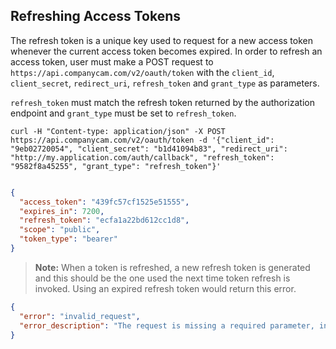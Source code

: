 ## Refreshing Access Tokens

The refresh token is a unique key used to request for a new access token whenever
the current access token becomes expired. In order to refresh an access token, user must make a POST request to
`https://api.companycam.com/v2/oauth/token` with the `client_id`,
`client_secret`, `redirect_uri`, `refresh_token` and `grant_type` as parameters.

`refresh_token` must match the refresh token returned by the
authorization endpoint and `grant_type` must be set to `refresh_token`.

```shell
curl -H "Content-type: application/json" -X POST https://api.companycam.com/v2/oauth/token -d '{"client_id": "9eb02720054", "client_secret": "b1d41094b83", "redirect_uri": "http://my.application.com/auth/callback", "refresh_token": "9582f8a45255", "grant_type": "refresh_token"}'
```

```ruby

```

```json
{
  "access_token": "439fc57cf1525e51555",
  "expires_in": 7200,
  "refresh_token": "ecfa1a22bd612cc1d8",
  "scope": "public",
  "token_type": "bearer"
}
```

> **Note:** When a token is refreshed, a new refresh token is
> generated and this should be the one used the next time token refresh
> is invoked. Using an expired refresh token would return this error.

```json
{
  "error": "invalid_request",
  "error_description": "The request is missing a required parameter, includes an unsupported parameter value, or is otherwise malformed."
}
```
